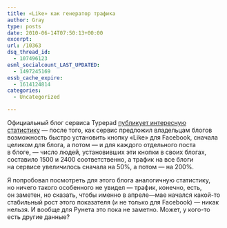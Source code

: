 ```yaml
---
title: «Like» как генератор трафика
author: Gray
type: posts
date: 2010-06-14T07:50:13+00:00
excerpt:
url: /10363
dsq_thread_id:
  - 107496123
esml_socialcount_LAST_UPDATED:
  - 1497245169
essb_cache_expire:
  - 1614124814
categories:
  - Uncategorized

---
```








Официальный блог сервиса Typepad <a href="http://everything.typepad.com/blog/2010/06/facebook-like-integration-typepad-blog-stats.html" target="_blank">публикует интересную статистику</a>&nbsp;&mdash; после того, как сервис предложил владельцам блогов возможность быстро установить кнопку &laquo;Like&raquo; для Facebook, сначала целиком для блога, а&nbsp;потом&nbsp;&mdash; и&nbsp;для каждого отдельного поста в&nbsp;блоге,&nbsp;&mdash; число людей, установивших эти кнопки в&nbsp;своих блогах, составило 1500 и&nbsp;2400 соответственно, а&nbsp;трафик на&nbsp;все блоги на&nbsp;сервисе увеличилось сначала на&nbsp;50%, а&nbsp;потом&nbsp;&mdash; на&nbsp;200%.

Я&nbsp;попробовал посмотреть для этого блога аналогичную статистику, но&nbsp;ничего такого особенного не&nbsp;увидел&nbsp;&mdash; трафик, конечно, есть, он&nbsp;заметен, но&nbsp;сказать, чтобы именно в&nbsp;апреле&mdash;мае начался <nobr>какой-то</nobr> стабильный рост этого показателя (и&nbsp;не&nbsp;только для Facebook)&nbsp;&mdash; никак нельзя. И&nbsp;вообще для Рунета это пока не&nbsp;заметно. Может, у&nbsp;<nobr>кого-то</nobr> есть другие данные?